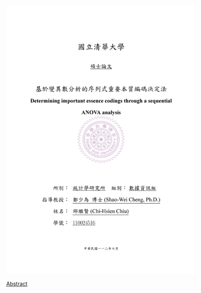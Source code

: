 ![image](https://github.com/edward19978695/NTHU-STAT/blob/main/Thesis/%E9%82%B1%E7%B9%BC%E8%B3%A2%E8%AB%96%E6%96%87_%E5%B0%81%E9%9D%A2_page-0001.jpg)

[Abstract](邱繼賢論文_摘要.pdf)
